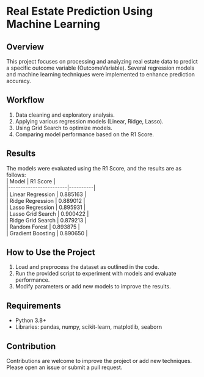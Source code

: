 # Real Estate Prediction Using Machine Learning  

## Overview  
This project focuses on processing and analyzing real estate data to predict a specific outcome variable (OutcomeVariable). Several regression models and machine learning techniques were implemented to enhance prediction accuracy.  

## Workflow  
1. Data cleaning and exploratory analysis.  
2. Applying various regression models (Linear, Ridge, Lasso).  
3. Using Grid Search to optimize models.  
4. Comparing model performance based on the R1 Score.  

## Results  
The models were evaluated using the R1 Score, and the results are as follows:  
| Model                  | R1 Score |  
|------------------------|----------|  
| Linear Regression      | 0.885163 |  
| Ridge Regression       | 0.889012 |  
| Lasso Regression       | 0.895931 |  
| Lasso Grid Search      | 0.900422 |  
| Ridge Grid Search      | 0.879213 |  
| Random Forest          | 0.893875 |  
| Gradient Boosting      | 0.890650 |  

## How to Use the Project  
1. Load and preprocess the dataset as outlined in the code.  
2. Run the provided script to experiment with models and evaluate performance.  
3. Modify parameters or add new models to improve the results.  

## Requirements  
- Python 3.8+  
- Libraries: pandas, numpy, scikit-learn, matplotlib, seaborn  

## Contribution  
Contributions are welcome to improve the project or add new techniques. Please open an issue or submit a pull request.  
